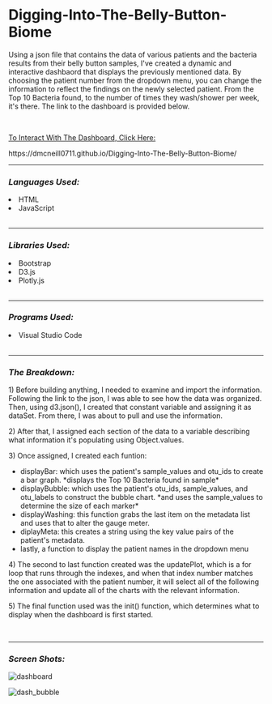 # Digging-Into-The-Belly-Button-Biome

<p> Using a json file that contains the data of various patients and the bacteria results from their belly button samples, I've created a dynamic and interactive dashbaord that displays the previously mentioned data. By choosing the patient number from the dropdown menu, you can change the information to reflect the findings on the newly selected patient. From the Top 10 Bacteria found, to the number of times they wash/shower per week, it's there. The link to the dashboard is provided below.</p>
<br>
<p><u> To Interact With The Dashboard, Click Here: </u></p>
https://dmcneill0711.github.io/Digging-Into-The-Belly-Button-Biome/
<br>
<hr>
<h3><i>Languages Used:</i></h3>
<li>HTML</li>
<li>JavaScript</li>
<br>
<hr>
<h3><i>Libraries Used:</i></h3>
<li>Bootstrap</li>
<li>D3.js</li>
<li>Plotly.js</li>
<br>
<hr>
<h3><i>Programs Used:</i></h3>
<li>Visual Studio Code</li>
<br>
<hr>
<h3><i>The Breakdown:</i></h3>
<p>1) Before building anything, I needed to examine and import the information. Following the link to the json, I was able to see how the data was organized. Then, using d3.json(), I created that constant variable and assigning it as dataSet. From there, I was about to pull and use the information. </p>
<p>2) After that, I assigned each section of the data to a variable describing what information it's populating using Object.values.</p>
<p>3) Once assigned, I created each funtion: </p>
<ul>
<li>displayBar: which uses the patient's sample_values and otu_ids to create a bar graph. *displays the Top 10 Bacteria found in sample*</li>
<li>displayBubble: which uses the patient's otu_ids, sample_values, and otu_labels to construct the bubble chart. *and uses the sample_values to determine the size of each marker*</li>
<li>displayWashing: this function grabs the last item on the metadata list and uses that to alter the gauge meter. </li>
<li>diplayMeta: this creates a string using the key value pairs of the patient's metadata. </li>
<li>lastly, a function to display the patient names in the dropdown menu</li>
</ul>
<p>4) The second to last function created was the updatePlot, which is a for loop that runs through the indexes, and when that index number matches the one associated with the patient number, it will select all of the following information and update all of the charts with the relevant information.</p>
<p>5) The final function used was the init() function, which determines what to display when the dashboard is first started. </p>
<br>
<hr>
<h3><i>Screen Shots:</i></h3>

![dashboard](https://user-images.githubusercontent.com/100710958/188471560-8206ff00-bf31-420a-b444-d21daf0dcc41.png)

![dash_bubble](https://user-images.githubusercontent.com/100710958/188471601-08bedded-1ed2-4dbd-a6b7-a644bb389aaa.png)


